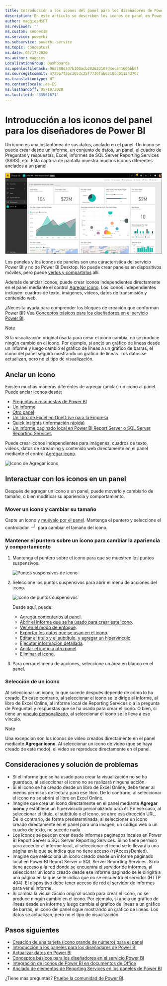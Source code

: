 ```yaml
---
title: Introducción a los iconos del panel para los diseñadores de Power BI
description: En este artículo se describen los iconos de panel en Power BI, que incluye los que se crean a partir de informes de SQL Server Reporting Services (SSRS).
author: maggiesMSFT
ms.reviewer: ''
ms.custom: seodec18
ms.service: powerbi
ms.subservice: powerbi-service
ms.topic: conceptual
ms.date: 04/17/2020
ms.author: maggies
LocalizationGroup: Dashboards
ms.openlocfilehash: 96a780d7d7b100acb283623107d4ec841666bb8f
ms.sourcegitcommit: a72567f26c1653c25f7730fab6210cd011343707
ms.translationtype: HT
ms.contentlocale: es-ES
ms.lasthandoff: 05/19/2020
ms.locfileid: "83561671"
---
```

# <a name="intro-to-dashboard-tiles-for-power-bi-designers"></a>Introducción a los iconos del panel para los diseñadores de Power BI

Un icono es una instantánea de sus datos, anclado en el panel. Un icono se puede crear desde un informe, un conjunto de datos, un panel, el cuadro de Preguntas y respuestas, Excel, informes de SQL Server Reporting Services (SSRS), etc.  Esta captura de pantalla muestra muchos iconos diferentes anclados a un panel.

![Panel de Power BI](media/service-dashboard-tiles/power-bi-dashboard.png)

Los paneles y los iconos de paneles son una característica del servicio Power BI y no de Power BI Desktop. No puede crear paneles en dispositivos móviles, pero puede [verlos y compartirlos](../consumer/mobile/mobile-apps-view-dashboard.md) allí.

Además de anclar iconos, puede crear iconos independientes directamente en el panel mediante el control [Agregar icono](service-dashboard-add-widget.md). Los iconos independientes incluyen: cuadros de texto, imágenes, vídeos, datos de transmisión y contenido web.

¿Necesita ayuda para comprender los bloques de creación que conforman Power BI? Vea [Conceptos básicos para los diseñadores en el servicio Power BI](../fundamentals/service-basic-concepts.md).

> [!NOTE]
> Si la visualización original usada para crear el icono cambia, no se produce ningún cambio en el icono.  Por ejemplo, si ancló un gráfico de líneas desde un informe y luego cambió el gráfico de líneas a un gráfico de barras, el icono del panel seguirá mostrando un gráfico de líneas. Los datos se actualizan, pero no el tipo de visualización.
> 
> 

## <a name="pin-a-tile"></a>Anclar un icono
Existen muchas maneras diferentes de agregar (anclar) un icono al panel. Puede anclar iconos desde:

* [Preguntas y respuestas de Power BI](service-dashboard-pin-tile-from-q-and-a.md)
* [Un informe](service-dashboard-pin-tile-from-report.md)
* [Otro panel](service-pin-tile-to-another-dashboard.md)
* [Un libro de Excel en OneDrive para la Empresa](service-dashboard-pin-tile-from-excel.md)
* [Quick Insights (Información rápida)](service-insights.md)
* [Un informe paginado local en Power BI Report Server o SQL Server Reporting Services](https://docs.microsoft.com/sql/reporting-services/pin-reporting-services-items-to-power-bi-dashboards)

Puede crear iconos independientes para imágenes, cuadros de texto, vídeos, datos de streaming y contenido web directamente en el panel mediante el control [Agregar icono](service-dashboard-add-widget.md).

  ![Icono de Agregar icono](media/service-dashboard-tiles/add_widgetnew.png)

## <a name="interact-with-tiles-on-a-dashboard"></a>Interactuar con los iconos en un panel
Después de agregar un icono a un panel, puede moverlo y cambiarlo de tamaño, o bien modificar su apariencia y comportamiento.

### <a name="move-and-resize-a-tile"></a>Mover un icono y cambiar su tamaño
Capte un icono y [muévalo por el panel](service-dashboard-edit-tile.md). Mantenga el puntero y seleccione el controlador ![controlador de icono](media/service-dashboard-tiles/resize-handle.jpg) para cambiar el tamaño del icono.

### <a name="hover-over-a-tile-to-change-the-appearance-and-behavior"></a>Mantener el puntero sobre un icono para cambiar la apariencia y comportamiento
1. Mantenga el puntero sobre el icono para que se muestren los puntos suspensivos.
   
    ![Puntos suspensivos de icono](media/service-dashboard-tiles/ellipses_new.png)
2. Seleccione los puntos suspensivos para abrir el menú de acciones del icono.
   
    ![Icono de puntos suspensivos](media/service-dashboard-tiles/power-bi-tile-menu.png)
   
    Desde aquí, puede:
   
     * [Agregar comentarios al panel](../consumer/end-user-comment.md).
     * [Abrir el informe que se ha usado para crear este icono](../consumer/end-user-reports.md).  
     * [Ver en el modo de enfoque](../consumer/end-user-focus.md).   
     * [Exportar los datos que se usan en el icono](../visuals/power-bi-visualization-export-data.md).
     * [Editar el título y el subtítulo, y agregar un hipervínculo](service-dashboard-edit-tile.md). 
     * [Ejecutar información detallada](service-insights.md). 
     * [Anclar el icono a otro panel](service-pin-tile-to-another-dashboard.md).
     * [Eliminar el icono](service-dashboard-edit-tile.md).

3. Para cerrar el menú de acciones, seleccione un área en blanco en el panel.

### <a name="select-a-tile"></a>Selección de un icono
Al seleccionar un icono, lo que sucede después depende de cómo lo ha creado. En caso contrario, al seleccionar el icono se le dirige al informe, al libro de Excel Online, al informe local de Reporting Services o a la pregunta de Preguntas y respuestas que se ha usado para crear el icono. O bien, si tiene un [vínculo personalizado](service-dashboard-edit-tile.md), al seleccionar el icono se le lleva a ese vínculo.

> [!NOTE]
> Una excepción son los iconos de vídeo creados directamente en el panel mediante **Agregar icono**. Al seleccionar un icono de vídeo (que se haya creado de este modo), el vídeo se reproduce directamente en el panel.   
> 
> 

## <a name="considerations-and-troubleshooting"></a>Consideraciones y solución de problemas

* Si el informe que se ha usado para crear la visualización no se ha guardado, al seleccionar el icono no se realizará ninguna acción.
* Si el icono se ha creado desde un libro de Excel Online, debe tener al menos permisos de lectura para ese libro. De lo contrario, al seleccionar el icono no se abrirá el libro en Excel Online.
* Imagine que crea un icono directamente en el panel mediante **Agregar icono** y establece un hipervínculo personalizado para él. En ese caso, al seleccionar el título, el subtítulo o el icono, se abre esa dirección URL. De lo contrario, de forma predeterminada, al seleccionar un icono creado directamente en el panel para una imagen, un código web o un cuadro de texto, no sucede nada.
* Los iconos se pueden crear desde informes paginados locales en Power BI Report Server o SQL Server Reporting Services. Si no tiene permiso para acceder al informe local, al seleccionar el icono se le llevará a una página en la que se indica que no tiene acceso (rsAccessDenied).
* Imagine que selecciona un icono creado desde un informe paginado local en Power BI Report Server o SQL Server Reporting Services. Si no tiene acceso a la red donde se encuentra el servidor de informes, al seleccionar un icono creado desde ese informe paginado se le dirigirá a una página en la que se le indica que no se encuentra el servidor (HTTP 404). El dispositivo debe tener acceso de red al servidor de informes para ver el informe.
* Si cambia la visualización original usada para crear el icono, no se produce ningún cambio en el icono. Por ejemplo, si ancla un gráfico de líneas desde un informe y luego cambia el gráfico de líneas a un gráfico de barras, el icono del panel sigue mostrando un gráfico de líneas. Los datos se actualizan, pero no el tipo de visualización.

## <a name="next-steps"></a>Pasos siguientes
- [Creación de una tarjeta (icono grande de número) para el panel](../visuals/power-bi-visualization-card.md)
- [Introducción a los paneles para los diseñadores de Power BI](service-dashboards.md)  
- [Actualizar datos en Power BI](../connect-data/refresh-data.md)
- [Conceptos básicos para los diseñadores en el servicio Power BI](../fundamentals/service-basic-concepts.md)
- [Integración de iconos de Power BI en documentos de Office](https://powerbi.microsoft.com/blog/integrating-power-bi-tiles-into-office-documents/)
- [Anclado de elementos de Reporting Services en los paneles de Power BI](/sql/reporting-services/pin-reporting-services-items-to-power-bi-dashboards)

¿Tiene más preguntas? [Pruebe la comunidad de Power BI](https://community.powerbi.com/).
